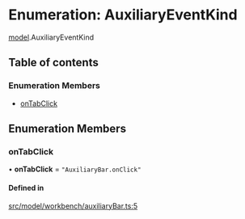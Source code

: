 # Enumeration: AuxiliaryEventKind

[model](../modules/model.md).AuxiliaryEventKind

## Table of contents

### Enumeration Members

- [onTabClick](model.AuxiliaryEventKind.md#ontabclick)

## Enumeration Members

### onTabClick

• **onTabClick** = ``"AuxiliaryBar.onClick"``

#### Defined in

[src/model/workbench/auxiliaryBar.ts:5](https://github.com/gethubai/hubai-core/blob/43abc4a/src/model/workbench/auxiliaryBar.ts#L5)
